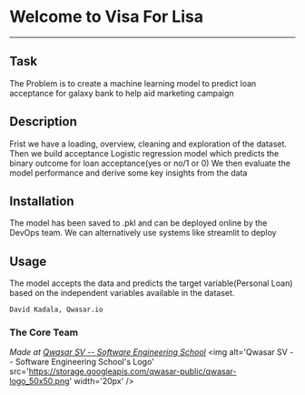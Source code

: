 # Welcome to Visa For Lisa
***

## Task
The Problem is to create a machine learning model to predict loan acceptance for galaxy bank to help aid marketing campaign

## Description
Frist we have a loading, overview, cleaning and exploration of the dataset. Then we build acceptance
Logistic regression model which predicts the binary outcome for loan acceptance(yes or no/1 or 0)
We then evaluate the model performance and derive some key insights from the data

## Installation
The model has been saved to .pkl and can be deployed online by the DevOps team. We can alternatively use systems like streamlit to deploy

## Usage
The model accepts the data and predicts the target variable(Personal Loan) based on the independent variables
available in the dataset.
```
David Kadala, Qwasar.io 
```

### The Core Team


<span><i>Made at <a href='https://qwasar.io'>Qwasar SV -- Software Engineering School</a></i></span>
<span><img alt='Qwasar SV -- Software Engineering School's Logo' src='https://storage.googleapis.com/qwasar-public/qwasar-logo_50x50.png' width='20px' /></span>
